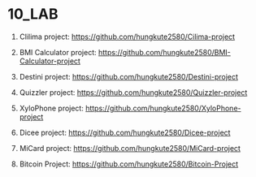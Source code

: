 # 10_LAB

1. Clilima project: https://github.com/hungkute2580/Cilima-project

2. BMI Calculator project: https://github.com/hungkute2580/BMI-Calculator-project

3. Destini project: https://github.com/hungkute2580/Destini-project

4. Quizzler project: https://github.com/hungkute2580/Quizzler-project

5. XyloPhone project: https://github.com/hungkute2580/XyloPhone-project

6. Dicee project: https://github.com/hungkute2580/Dicee-project

7. MiCard project: https://github.com/hungkute2580/MiCard-project

8. Bitcoin Project: https://github.com/hungkute2580/Bitcoin-Project
